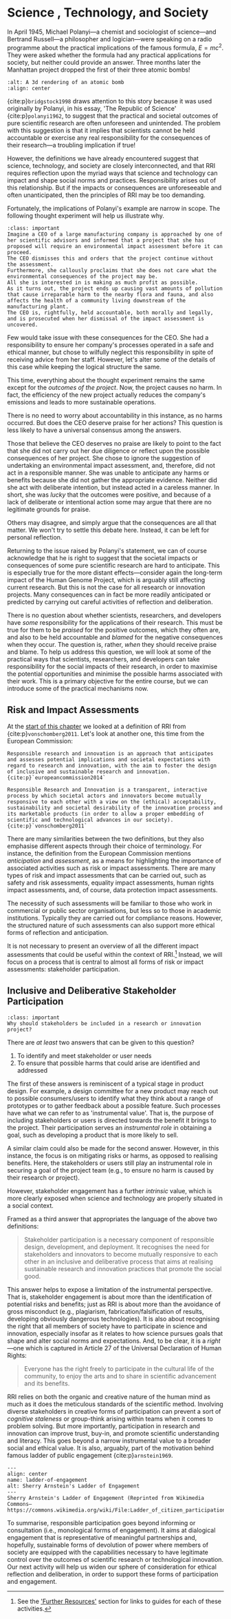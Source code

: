 # Science , Technology, and Society

In April 1945, Michael Polanyi—a chemist and sociologist of science—and Bertrand Russell—a philosopher and logician—were speaking on a radio programme about the practical implications of the famous formula, $E = mc^2$.
They were asked whether the formula had any practical applications for society, but neither could provide an answer.
Three months later the Manhattan project dropped the first of their three atomic bombs!

```{image} /images/graphics/bomb.jpeg
:alt: A 3d rendering of an atomic bomb
:align: center
```

{cite:p}`bridgstock1998` draws attention to this story because it was used originally by Polanyi, in his essay, 'The Republic of Science' {cite:p}`polanyi1962`, to suggest that the practical and societal outcomes of pure scientific research are often unforeseen and unintended.
The problem with this suggestion is that it implies that scientists cannot be held accountable or exercise any real responsibility for the consequences of their research—a troubling implication if true!

However, the definitions we have already encountered suggest that science, technology, and society are closely interconnected, and that RRI requires reflection upon the myriad ways that science and technology can impact and shape social norms and practices.
Responsibility arises out of this relationship.
But if the impacts or consequences are unforeseeable and often unanticipated, then the principles of RRI may be too demanding.

Fortunately, the implications of Polanyi's example are narrow in scope.
The following thought experiment will help us illustrate why.

```{admonition} The Careless CEO
:class: important
Imagine a CEO of a large manufacturing company is approached by one of her scientific advisors and informed that a project that she has proposed will require an environmental impact assessment before it can proceed.
The CEO dismisses this and orders that the project continue without the assessment.
Furthermore, she callously proclaims that she does not care what the environmental consequences of the project may be.
All she is interested in is making as much profit as possible.
As it turns out, the project ends up causing vast amounts of pollution that cause irreparable harm to the nearby flora and fauna, and also affects the health of a community living downstream of the manufacturing plant.
The CEO is, rightfully, held accountable, both morally and legally, and is prosecuted when her dismissal of the impact assessment is uncovered.
```

Few would take issue with these consequences for the CEO.
She had a responsibility to ensure her company's processes operated in a safe and ethical manner, but chose to wilfully neglect this responsibility in spite of receiving advice from her staff.
However, let's alter some of the details of this case while keeping the logical structure the same.

This time, everything about the thought experiment remains the same except for the _outcomes of the project_.
Now, the project causes no harm.
In fact, the efficiency of the new project actually reduces the company's emissions and leads to more sustainable operations.

There is no need to worry about accountability in this instance, as no harms occurred.
But does the CEO deserve praise for her actions?
This question is less likely to have a universal consensus among the answers.

Those that believe the CEO deserves no praise are likely to point to the fact that she did not carry out her due diligence or reflect upon the possible consequences of her project.
She chose to ignore the suggestion of undertaking an environmental impact assessment, and, therefore, did not act in a responsible manner.
She was unable to anticipate any harms or benefits because she did not gather the appropriate evidence.
Neither did she act with deliberate intention, but instead acted in a careless manner.
In short, she was _lucky_ that the outcomes were positive, and because of a lack of deliberate or intentional action some may argue that there are no legitimate grounds for praise.

Others may disagree, and simply argue that the consequences are all that matter. We won't try to settle this debate here. Instead, it can be left for personal reflection.

Returning to the issue raised by Polanyi's statement, we can of course acknowledge that he is right to suggest that the societal impacts or consequences of some pure scientific research are hard to anticipate.
This is especially true for the more distant effects—consider again the long-term impact of the Human Genome Project, which is arguably still affecting current research.
But this is not the case for all research or innovation projects.
Many consequences can in fact be more readily anticipated or predicted by carrying out careful activities of reflection and deliberation.

There is no question about whether scientists, researchers, and developers have _some_ responsibility for the applications of their research.
This must be true for them to be _praised_ for the positive outcomes, which they often are, and also to be held accountable and _blamed_ for the negative consequences when they occur.
The question is, rather, _when_ they should receive praise and blame.
To help us address this question, we will look at some of the practical ways that scientists, researchers, and developers can take responsibility for the social impacts of their research, in order to maximise the potential opportunities and minimise the possible harms associated with their work.
This is a primary objective for the entire course, but we can introduce some of the practical mechanisms now.

## Risk and Impact Assessments

At the [start of this chapter](responsibility.md) we looked at a definition of RRI from {cite:p}`vonschomberg2011`.
Let's look at another one, this time from the European Commission:

```{tabbed} European Commission
Responsible research and innovation is an approach that anticipates and assesses potential implications and societal expectations with regard to research and innovation, with the aim to foster the design of inclusive and sustainable research and innovation. {cite:p}`europeancommission2014`
```

```{tabbed} René von Schomberg
Responsible Research and Innovation is a transparent, interactive process by which societal actors and innovators become mutually responsive to each other with a view on the (ethical) acceptability, sustainability and societal desirability of the innovation process and its marketable products (in order to allow a proper embedding of scientific and technological advances in our society). {cite:p}`vonschomberg2011`
```

There are many similarities between the two definitions, but they also emphasise different aspects through their choice of terminology.
For instance, the definition from the European Commission mentions _anticipation_ and _assessment_, as a means for highlighting the importance of associated activities such as risk or impact assessments.
There are many types of risk and impact assessments that can be carried out, such as safety and risk assessments, equality impact assessments, human rights impact assessments, and, of course, data protection impact assessments.

The necessity of such assessments will be familiar to those who work in commercial or public sector organisations, but less so to those in academic institutions.
Typically they are carried out for compliance reasons.
However, the structured nature of such assessments can also support more ethical forms of reflection and anticipation.

It is not necessary to present an overview of all the different impact assessments that could be useful within the context of RRI.[^further]
Instead, we will focus on a process that is central to almost all forms of risk or impact assessments: stakeholder participation.

[^further]: See the ['Further Resources'](../further_resources/index.md) section for links to guides for each of these activities.

## Inclusive and Deliberative Stakeholder Participation

```{admonition} Question
:class: important
Why should stakeholders be included in a research or innovation project?
```

There are _at least_ two answers that can be given to this question?

1. To identify and meet stakeholder or user needs
2. To ensure that possible harms that could arise are identified and addressed

The first of these answers is reminiscent of a typical stage in product design.
For example, a design committee for a new product may reach out to possible consumers/users to identify what they think about a range of prototypes or to gather feedback about a possible feature.
Such processes have what we can refer to as 'instrumental value'.
That is, the purpose of including stakeholders or users is directed towards the benefit it brings to the project.
Their participation serves an _instrumental role_ in obtaining a goal, such as developing a product that is more likely to sell.

A similar claim could also be made for the second answer.
However, in this instance, the focus is on mitigating risks or harms, as opposed to realising benefits.
Here, the stakeholders or users still play an instrumental role in securing a goal of the project team (e.g., to ensure no harm is caused by their research or project).

However, stakeholder engagement has a further _intrinsic_ value, which is more clearly exposed when science and technology are properly situated in a social context.

Framed as a third answer that appropriates the language of the above two definitions:

> Stakeholder participation is a necessary component of responsible design, development, and deployment. It recognises the need for stakeholders and innovators to become mutually responsive to each other in an inclusive and deliberative process that aims at realising sustainable research and innovation practices that promote the social good.

This answer helps to expose a limitation of the instrumental perspective.
That is, stakeholder engagement is about more than the identification of potential risks and benefits; just as RRI is about more than the avoidance of gross misconduct (e.g., plagiarism, fabrication/falsification of results, developing obviously dangerous technologies).
It is also about recognising the right that all members of society have to participate in science and innovation, especially insofar as it relates to how science pursues goals that shape and alter social norms and expectations.
And, to be clear, it is a _right_—one which is captured in Article 27 of the Universal Declaration of Human Rights:

> Everyone has the right freely to participate in the cultural life of the community, to enjoy the arts and to share in scientific advancement and its benefits.

RRI relies on both the organic and creative nature of the human mind as much as it does the meticulous standards of the scientific method.
Involving diverse stakeholders in creative forms of participation can prevent a sort of _cognitive staleness_ or group-think arising within teams when it comes to problem solving.
But more importantly, participation in research and innovation can improve trust, buy-in, and promote scientific understanding and literacy.
This goes beyond a narrow instrumental value to a broader social and ethical value.
It is also, arguably, part of the motivation behind famous ladder of public engagement {cite:p}`arnstein1969`.

```{figure} /images/graphics/ladder.jpeg
---
align: center
name: ladder-of-engagement
alt: Sherry Arnstein's Ladder of Engagement
---
Sherry Arnstein's Ladder of Engagement (Reprinted from Wikimedia Commons—https://commons.wikimedia.org/wiki/File:Ladder_of_citizen_participation,_Sherry_Arnstein.tiff).
```

To summarise, responsible participation goes beyond informing or consultation (i.e., monological forms of engagement).
It aims at dialogical engagement that is representative of meaningful partnerships and, hopefully, sustainable forms of devolution of power where members of society are equipped with the capabilities necessary to have legitimate control over the outcomes of scientific research or technological innovation.
Our next activity will help us widen our sphere of consideration for ethical reflection and deliberation, in order to support these forms of participation and engagement.
